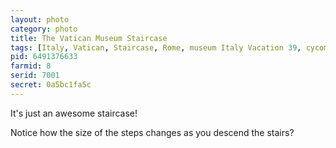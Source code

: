 ```yaml
---
layout: photo
category: photo
title: The Vatican Museum Staircase
tags: [Italy, Vatican, Staircase, Rome, museum Italy Vacation 39, cycomachead, Michael Ball, Canon, 7D]
pid: 6491376633
farmid: 8
serid: 7001
secret: 0a5bc1fa5c
---
```



It's just an awesome staircase!

Notice how the size of the steps changes as you descend the stairs?
